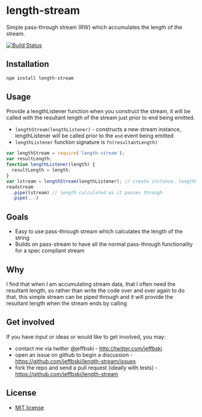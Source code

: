 # length-stream

Simple pass-through stream (RW) which accumulates the length of the stream.

[![Build Status](https://secure.travis-ci.org/jeffbski/length-stream.png?branch=master)](http://travis-ci.org/jeffbski/length-stream)

## Installation

```bash
npm install length-stream
```

## Usage

Provide a lengthListener function when you construct the stream, it will be called with the resultant length of the stream just prior to end being emitted.

 - `lengthStream(lengthListener)` - constructs a new stream instance, lengthListener will be called prior to the `end` event being emitted
 - `lengthListener` function signature is `fn(resultantLength)`

```javascript
var lengthStream = require('length-stream');
var resultLength;
function lengthListener(length) {
  resultLength = length;
}
var lstream = lengthStream(lengthListener); // create instance, lengthListener will get length
readstream
  .pipe(lstream) // length calculated as it passes through
  .pipe(...)
```

## Goals

 - Easy to use pass-through stream which calculates the length of the string
 - Builds on pass-stream to have all the normal pass-through functionality for a spec compliant stream

## Why

I find that when I am accumulating stream data, that I often need the resultant length, so rather than write the code over and over again to do that, this simple stream can be piped through and it will provide the resultant length when the stream ends by calling

## Get involved

If you have input or ideas or would like to get involved, you may:

 - contact me via twitter @jeffbski  - <http://twitter.com/jeffbski>
 - open an issue on github to begin a discussion - <https://github.com/jeffbski/length-stream/issues>
 - fork the repo and send a pull request (ideally with tests) - <https://github.com/jeffbski/length-stream>

## License

 - [MIT license](http://github.com/jeffbski/length-stream/raw/master/LICENSE)

